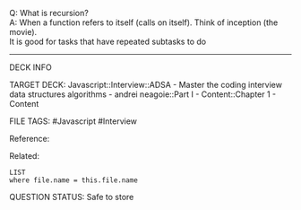 Q: What is recursion?  
A: When a function refers to itself (calls on itself). Think of inception (the movie).  
It is good for tasks that have repeated subtasks to do
<!--ID: 1693659892042-->

---

DECK INFO

TARGET DECK: Javascript::Interview::ADSA - Master the coding interview data structures algorithms - andrei neagoie::Part I - Content::Chapter 1 - Content

FILE TAGS: #Javascript #Interview

Reference:

Related:

```dataview
LIST
where file.name = this.file.name
```


QUESTION STATUS: Safe to store
